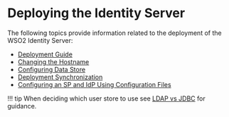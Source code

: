 # Deploying the Identity Server

The following topics provide information related to the deployment of
the WSO2 Identity Server:

-   [Deployment Guide](../../setup/deployment-guide)
- 	[Changing the Hostname](../../setup/changing-the-hostname)
-	[Configuring Data Store](../../setup/working-with-databases/)
-	[Deployment Synchronization](../../setup/configuring-rsync-for-deployment-synchronization)
-	[Configuring an SP and IdP Using Configuration Files](../../setup/configuring-a-sp-and-idp-using-configuration-files)

!!! tip 
    When deciding which user store to use see [LDAP vs JDBC](../../administer/ldap-vs-jdbc) for guidance.

